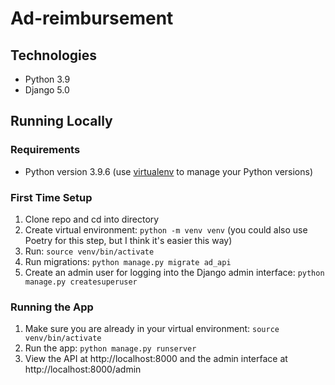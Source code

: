 # Ad-reimbursement
## Technologies
- Python 3.9
- Django 5.0

## Running Locally

### Requirements

- Python version 3.9.6 (use [virtualenv](https://docs.python.org/3/library/venv.html) to manage your Python versions)


### First Time Setup

1. Clone repo and cd into directory
1. Create virtual environment: `python -m venv venv` (you could also use Poetry for this step, but I think it's easier this way)
1. Run: `source venv/bin/activate`
1. Run migrations: `python manage.py migrate ad_api`
1. Create an admin user for logging into the Django admin interface: `python manage.py createsuperuser`


### Running the App

1. Make sure you are already in your virtual environment: `source venv/bin/activate`
1. Run the app: `python manage.py runserver`
1. View the API at http://localhost:8000 and the admin interface at http://localhost:8000/admin
